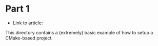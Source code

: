 # Part 1

- Link to article:

This directory contains a (extremely) basic example of how to setup a CMake-based project.